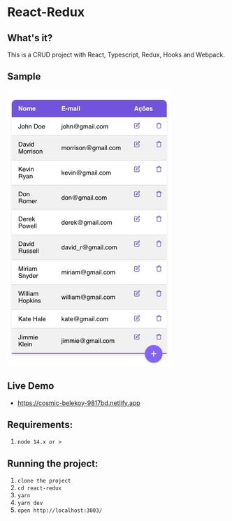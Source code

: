 # React-Redux

## What's it?
This is a CRUD project with React, Typescript, Redux, Hooks and Webpack.

## Sample
![](react-redux.png)

## Live Demo
* https://cosmic-belekoy-9817bd.netlify.app

## Requirements:
1. `node 14.x or >`

## Running the project:

1. `clone the project`
2. `cd react-redux`
3. `yarn`
4. `yarn dev`
5. `open http://localhost:3003/`
